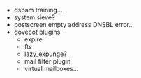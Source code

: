 - dspam training...
- system sieve?
- postscreen empty address DNSBL error...
- dovecot plugins
    - expire
    - fts
    - lazy_expunge?
    - mail filter plugin
    - virtual mailboxes...

